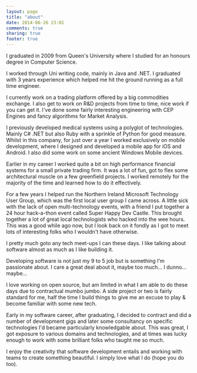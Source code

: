 ```yaml
---
layout: page
title: "about"
date: 2014-06-26 23:01
comments: true
sharing: true
footer: true
---
```


I graduated in 2009 from Queen's University where I studied for an honours degree in Computer Science.

I worked through Uni writing code, mainly in Java and .NET. I graduated with 3 years experience which helped me hit the ground running as a full time engineer.

I currently work on a trading platform offered by a big commodities exchange. I also get to work on R&D projects from time to time, nice work if you can get it. I've done some fairly interesting engineering with CEP Engines and fancy algorithms for Market Analysis.

I previously developed medical systems using a polyglot of technologies. Mainly C# .NET but also Ruby with a sprinkle of Python for good measure. Whilst in this company, for just over a year I worked exclusively on mobile development, where I designed and developed a mobile app for iOS and Android. I also did some work on some ancient Windows Mobile devices.

Earlier in my career I worked quite a bit on high performance financial systems for a small private trading firm. It was a lot of fun, got to flex some architectural muscle on a few greenfield projects. I worked remotely for the majority of the time and learned how to do it effectively.

For a few years I helped run the Northern Ireland Microsoft Technology User Group, which was the first local user group I came across. A little sick with the lack of open multi-technology events, with a friend I put together a 24 hour hack-a-thon event called Super Happy Dev Castle. This brought together a lot of great local technologists who hacked into the wee hours. This was a good while ago now, but I look back on it fondly as I got to meet lots of interesting folks who I wouldn't have otherwise.

I pretty much goto any tech meet-ups I can these days. I like talking about software almost as much as I like building it.

Developing software is not just my 9 to 5 job but is something I'm passionate about. I care a great deal about it, maybe too much... I dunno... maybe...

I love working on open source, but am limited in what I am able to do these days due to contractual mumbo jumbo. A side project or two is fairly standard for me, half the time I build things to give me an excuse to play & become familiar with some new tech.

Early in my software career, after graduating, I decided to contract and did a number of development gigs and later some consultancy on specific technologies I'd became particularly knowledgable about. This was great, I got exposure to various domains and technologies, and at times was lucky enough to work with some brilliant folks who taught me so much.

I enjoy the creativity that software development entails and working with teams to create something beautiful. I simply love what I do (hope you do too).